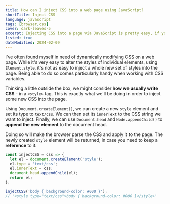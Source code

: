 ```yaml
---
title: How can I inject CSS into a web page using JavaScript?
shortTitle: Inject CSS
language: javascript
tags: [browser,css]
cover: dark-leaves-5
excerpt: Injecting CSS into a page via JavaScript is pretty easy, if you know how to leverage the DOM.
listed: true
dateModified: 2024-02-09
---
```


I've often found myself in need of dynamically modifying CSS on a web page. While it's very easy to alter the styles of individual elements, using `Element.style`, it's not as easy to inject a whole new set of styles into the page. Being able to do so comes particularly handy when working with CSS variables.

Thinking a little outside the box, we might consider **how we usually write CSS** - in a `<style>` tag. This is exactly what we'll be doing in order to inject some new CSS into the page.

Using `Document.createElement()`, we can create a new `style` element and set its type to `text/css`. We can then set its `innerText` to the CSS string we want to inject. Finally, we can use `Document.head` and `Node.appendChild()` to **append the new element** to the document head.

Doing so will make the browser parse the CSS and apply it to the page. The newly created `style` element will be returned, in case you need to keep a **reference** to it.

```js
const injectCSS = css => {
  let el = document.createElement('style');
  el.type = 'text/css';
  el.innerText = css;
  document.head.appendChild(el);
  return el;
};

injectCSS('body { background-color: #000 }');
// '<style type="text/css">body { background-color: #000 }</style>'
```
